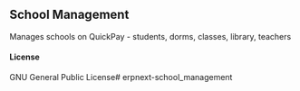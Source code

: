 ## School Management

Manages schools on QuickPay - students, dorms, classes, library, teachers

#### License

GNU General Public License# erpnext-school_management
